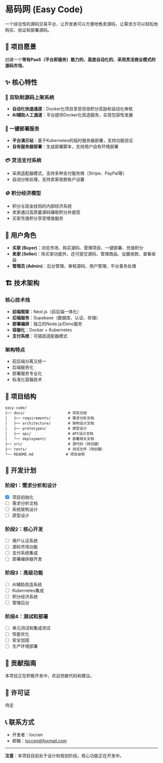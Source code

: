 # 易码网 (Easy Code)

一个综合性的源码交易平台，让开发者可以方便地售卖源码，让需求方可以轻松地购买、验证和部署源码。

## 🎯 项目愿景

创建一个**带有PaaS（平台即服务）能力的、高度自动化的、采用灵活商业模式的源码市场**。

## ✨ 核心特性

### 🚀 双轨制源码上架系统
- **自动化快速通道**：Docker化项目享受双倍积分奖励和自动化审核
- **AI辅助人工通道**：平台提供Docker化改造服务，实现包容性发展

### 🔧 一键部署服务
- **平台演示站**：基于Kubernetes的临时服务器部署，支持功能验证
- **自有服务器部署**：生成部署脚本，支持用户自有环境部署

### 💳 灵活支付系统
- 采用适配器模式，支持多种支付服务商（Stripe、PayPal等）
- 自动分账处理，支持卖家收款账户设置

### 🪙 积分经济模型
- 积分与现金挂钩的内部经济系统
- 卖家通过高质量源码赚取积分并提现
- 买家充值积分享受增值服务

## 👥 用户角色

- **买家 (Buyer)**：浏览市场、购买源码、管理项目、一键部署、充值积分
- **卖家 (Seller)**：除买家功能外，还可提交源码、管理商品、设置收款、查看收益
- **管理员 (Admin)**：后台管理、审核源码、用户管理、平台事务处理

## 🏗️ 技术架构

### 核心技术栈
- **前端框架**：Next.js（前后端一体化）
- **后端服务**：Supabase（数据库、认证、存储）
- **部署编排**：独立的Node.js/Deno服务
- **容器化**：Docker + Kubernetes
- **支付系统**：可插拔适配器模式

### 架构特点
- 前后端分离又统一
- 后端服务化
- 部署服务专业化
- 标准化容器技术

## 📁 项目结构

```
easy-code/
├── docs/                    # 项目文档
│   ├── requirements/        # 需求分析文档
│   ├── architecture/        # 架构设计文档
│   ├── prototypes/          # 原型设计
│   ├── api/                 # API设计文档
│   └── deployment/          # 部署相关文档
├── src/                     # 源代码（待创建）
├── tests/                   # 测试文件（待创建）
└── README.md               # 项目说明
```

## 🚀 开发计划

### 阶段1：需求分析和设计
- [x] 项目初始化
- [ ] 需求分析文档
- [ ] 系统架构设计
- [ ] 原型设计

### 阶段2：核心开发
- [ ] 用户认证系统
- [ ] 源码市场功能
- [ ] 支付系统集成
- [ ] 部署编排器开发

### 阶段3：高级功能
- [ ] AI辅助改造系统
- [ ] Kubernetes集成
- [ ] 积分经济系统
- [ ] 管理后台

### 阶段4：测试和部署
- [ ] 单元测试和集成测试
- [ ] 性能优化
- [ ] 安全加固
- [ ] 生产环境部署

## 🤝 贡献指南

本项目正在积极开发中，欢迎贡献代码和建议。

## 📄 许可证

待定

## 📞 联系方式

- 开发者：loccen
- 邮箱：loccen@foxmail.com

---

**注意**：本项目目前处于设计和规划阶段，核心功能正在开发中。
